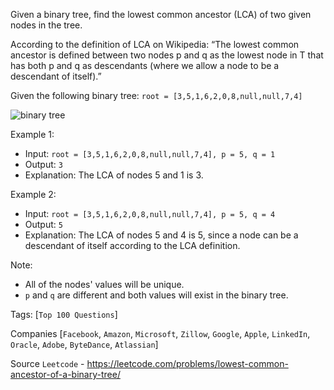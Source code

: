 Given a binary tree, find the lowest common ancestor (LCA) of two given nodes in the tree.

According to the definition of LCA on Wikipedia: “The lowest common ancestor is defined between two nodes p and q as the lowest node in T that has both p and q as descendants (where we allow a node to be a descendant of itself).”

Given the following binary tree:  `root = [3,5,1,6,2,0,8,null,null,7,4]`

![binary tree](https://assets.leetcode.com/uploads/2018/12/14/binarytree.png)

Example 1:

- Input: `root = [3,5,1,6,2,0,8,null,null,7,4], p = 5, q = 1`
- Output: `3`
- Explanation: The LCA of nodes 5 and 1 is 3.

Example 2:

- Input: `root = [3,5,1,6,2,0,8,null,null,7,4], p = 5, q = 4`
- Output: `5`
- Explanation: The LCA of nodes 5 and 4 is 5, since a node can be a descendant of itself according to the LCA definition.
 
Note:

- All of the nodes' values will be unique.
- `p` and `q` are different and both values will exist in the binary tree.

Tags: [`Top 100 Questions`]

Companies [`Facebook`, `Amazon`, `Microsoft`, `Zillow`, `Google`, `Apple`, `LinkedIn`, `Oracle`, `Adobe`, `ByteDance`,
`Atlassian`]

Source `Leetcode` - https://leetcode.com/problems/lowest-common-ancestor-of-a-binary-tree/
